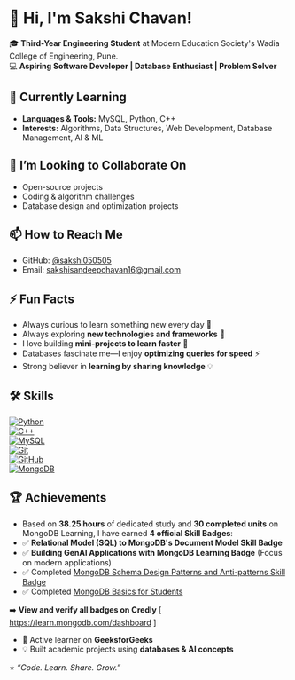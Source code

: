 # 👋 Hi, I'm Sakshi Chavan!  
🎓 **Third-Year Engineering Student** at Modern Education Society's Wadia College of Engineering, Pune.  
💻 **Aspiring Software Developer | Database Enthusiast | Problem Solver**  

## 🌱 Currently Learning
- **Languages & Tools:** MySQL, Python, C++  
- **Interests:** Algorithms, Data Structures, Web Development, Database Management, AI & ML  

## 💞️ I’m Looking to Collaborate On
- Open-source projects  
- Coding & algorithm challenges  
- Database design and optimization projects  

## 📫 How to Reach Me
- GitHub: [@sakshi050505](https://github.com/sakshi050505)  
- Email: sakshisandeepchavan16@gmail.com 

## ⚡ Fun Facts
- Always curious to learn something new every day 🧩  
- Always exploring **new technologies and frameworks** 🌟   
- I love building **mini-projects to learn faster** 🚀
- Databases fascinate me—I enjoy **optimizing queries for speed** ⚡
- Strong believer in **learning by sharing knowledge** 💡  
  
## 🛠️ Skills  

[![Python](https://img.shields.io/badge/Python-3776AB?style=flat&logo=python&logoColor=white)](https://www.python.org/doc/)  
[![C++](https://img.shields.io/badge/C++-00599C?style=flat&logo=cplusplus&logoColor=white)](https://cplusplus.com/doc/tutorial/)  
[![MySQL](https://img.shields.io/badge/MySQL-4479A1?style=flat&logo=mysql&logoColor=white)](https://dev.mysql.com/doc/)  
[![Git](https://img.shields.io/badge/Git-F05032?style=flat&logo=git&logoColor=white)](https://git-scm.com/doc)  
[![GitHub](https://img.shields.io/badge/GitHub-181717?style=flat&logo=github&logoColor=white)](https://docs.github.com/)  
[![MongoDB](https://img.shields.io/badge/MongoDB-47A248?style=flat&logo=mongodb&logoColor=white)](https://www.mongodb.com/docs/)

## 🏆 Achievements  
- Based on **38.25 hours** of dedicated study and **30 completed units** on MongoDB Learning, I have earned **4 official Skill Badges**:
- ✅ **Relational Model (SQL) to MongoDB's Document Model Skill Badge**
- ✅ **Building GenAI Applications with MongoDB Learning Badge** (Focus on modern applications)
- ✅ Completed [MongoDB Schema Design Patterns and Anti-patterns Skill Badge](https://learn.mongodb.com/certificates/skill-badge-schema-design-patterns)  
- ✅ Completed [MongoDB Basics for Students](https://learn.mongodb.com/certificates/mongodb-basics-for-students)

➡️ **View and verify all badges on Credly** [ https://learn.mongodb.com/dashboard ]
 
- 🎯 Active learner on **GeeksforGeeks** 
- 💡 Built academic projects using **databases & AI concepts**  



⭐ *“Code. Learn. Share. Grow.”*  

<!---
sakshi050505/sakshi050505 is a ✨ special ✨ repository because its `README.md` (this file) appears on your GitHub profile.
You can click the Preview link to take a look at your changes.
--->
